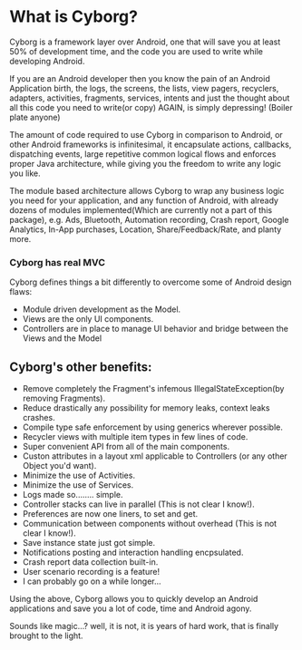 # What is Cyborg?

Cyborg is a framework layer over Android, one that will save you at least 50% of development time, and the code you are used to write while developing Android.

If you are an Android developer then you know the pain of an Android Application birth, the logs, the screens, the lists, view pagers, recyclers, adapters, activities, fragments, services, intents and just the thought about all this code you need to write(or copy) AGAIN, is simply depressing! (Boiler plate anyone)

The amount of code required to use Cyborg in comparison to Android, or other Android frameworks is infinitesimal, it encapsulate actions, callbacks, dispatching events, large repetitive common logical flows and enforces proper Java architecture, while giving you the freedom to write any logic you like. 

The module based architecture allows Cyborg to wrap any business logic you need for your application, and any function of Android, with already dozens of modules implemented(Which are currently not a part of this package), e.g. Ads, Bluetooth, Automation recording, Crash report, Google Analytics, In-App purchases, Location, Share/Feedback/Rate, and planty more.


### Cyborg has real MVC
Cyborg defines things a bit differently to overcome some of Android design flaws:
 - Module driven development as the Model.
 - Views are the only UI components.
 - Controllers are in place to manage UI behavior and bridge between the Views and the Model


## Cyborg's other benefits:
 - Remove completely the Fragment's infemous IllegalStateException(by removing Fragments).
 - Reduce drastically any possibility for memory leaks, context leaks crashes.
 - Compile type safe enforcement by using generics wherever possible.
 - Recycler views with multiple item types in few lines of code.
 - Super convenient API from all of the main components.
 - Custon attributes in a layout xml applicable to Controllers (or any other Object you'd want).
 - Minimize the use of Activities.
 - Minimize the use of Services.
 - Logs made so........ simple.
 - Controller stacks can live in parallel (This is not clear I know!).
 - Preferences are now one liners, to set and get.
 - Communication between components without overhead (This is not clear I know!).
 - Save instance state just got simple.
 - Notifications posting and interaction handling encpsulated.
 - Crash report data collection built-in.
 - User scenario recording is a feature!
 - I can probably go on a while longer...


Using the above, Cyborg allows you to quickly develop an Android applications and save you a lot of code, time and Android agony.

Sounds like magic...? well, it is not, it is years of hard work, that is finally brought to the light.
 


